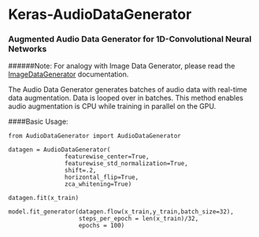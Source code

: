 # Keras-AudioDataGenerator
### Augmented Audio Data Generator for 1D-Convolutional Neural Networks 
######Note: For analogy with Image Data Generator, please read the [ImageDataGenerator](https://keras.io/preprocessing/image/) documentation.

The Audio Data Generator generates batches of audio data with real-time data augmentation.
Data is looped over in batches. This method enables audio augmentation is CPU while training in parallel on the GPU.

####Basic Usage:

```
from AudioDataGenerator import AudioDataGenerator

datagen = AudioDataGenerator(
                featurewise_center=True,
                featurewise_std_normalization=True,
                shift=.2,
                horizontal_flip=True,
                zca_whitening=True)

datagen.fit(x_train)

model.fit_generator(datagen.flow(x_train,y_train,batch_size=32),
                    steps_per_epoch = len(x_train)/32,
                    epochs = 100)
```